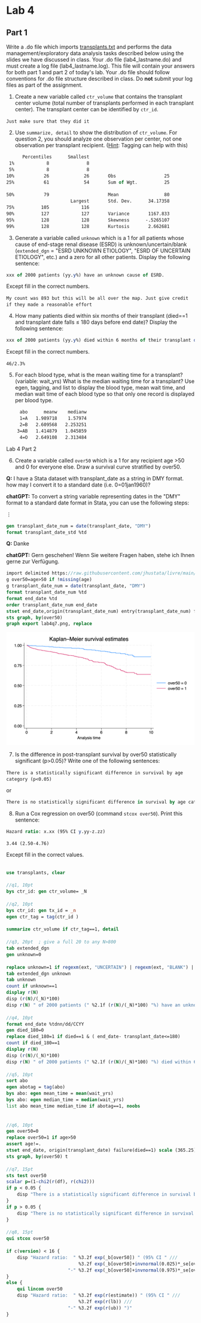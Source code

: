 ﻿# Lab 4

## Part 1

Write a .do file which imports [transplants.txt](https://raw.githubusercontent.com/jhustata/livre/main/transplants.txt) and performs the data management/exploratory data analysis tasks described below using the slides we have discussed in class. Your .do file (lab4_lastname.do) and must create a log file (lab4_lastname.log). This file will contain your answers for both part 1 and part 2 of today's lab. Your .do file should follow conventions for .do file structure described in class. Do **not** submit your log files as part of the assignment.    
    
1. Create a new variable called `ctr_volume` that contains the transplant center volume (total number of transplants performed in each transplant center). The transplant center can be identified by `ctr_id`.     

`Just make sure that they did it`   
    
2. Use `summarize, detail` to show the distribution of `ctr_volume`. For question 2, you should analyze one observation per center, not one observation per transplant recipient. (<u>Hint</u>: Tagging can help with this)  

```stata
      Percentiles      Smallest
 1%            8              8
 5%            8              8
10%           26             26       Obs                  25
25%           61             54       Sum of Wgt.          25

50%           79                      Mean                 80
                        Largest       Std. Dev.      34.17358
75%          105            116
90%          127            127       Variance       1167.833
95%          128            128       Skewness      -.5265107
99%          128            128       Kurtosis       2.662681

```

3. Generate a variable called `unknown` which is a 1 for all patients whose cause of end-stage renal disease (ESRD) is unknown/uncertain/blank (`extended_dgn` = "ESRD UNKNOWN ETIOLOGY", "ESRD OF UNCERTAIN ETIOLOGY", etc.) and a zero for all other patients. Display the following sentence:

```stata
xxx of 2000 patients (yy.y%) have an unknown cause of ESRD.
```
Except fill in the correct numbers.

`My count was 893 but this will be all over the map. Just give credit if they made a reasonable effort`   

4. How many patients died within six months of their transplant (died==1 and transplant date falls ≤ 180 days before end date)? Display the following sentence:

```stata
xxx of 2000 patients (yy.y%) died within 6 months of their transplant date.
```

Except fill in the correct numbers.     

`46/2.3%`   
    
5. For each blood type, what is the mean waiting time for a transplant? (variable: wait\_yrs) What is the median waiting time for a transplant? Use egen, tagging, and list to display the blood type, mean wait time, and median wait time of each blood type so that only one record is displayed per blood type. 

```stata
     abo      meanw    medianw  
     1=A   1.989718    1.57974  
     2=B   2.609568   2.253251  
    3=AB   1.414879   1.045859  
     4=O   2.649108   2.313484  

```

Lab 4 Part 2

6. Create a variable called `over50` which is a 1 for any recipient age >50 and 0 for everyone else. Draw a survival curve stratified by over50.     

**Q:** I have a Stata dataset with transplant_date as a string in DMY format. how may I convert it to a standard date (i.e. 0=01jan1960)?     

**chatGPT:** To convert a string variable representing dates in the "DMY" format to a standard date format in Stata, you can use the following steps:

$\vdots$

```stata
gen transplant_date_num = date(transplant_date, "DMY")
format transplant_date_std %td

```

**Q:** Danke

**chatGPT:** Gern geschehen! Wenn Sie weitere Fragen haben, stehe ich Ihnen gerne zur Verfügung.

```stata
import delimited https://raw.githubusercontent.com/jhustata/livre/main/transplants.txt, clear 
g over50=age>50 if !missing(age)
g transplant_date_num = date(transplant_date, "DMY")
format transplant_date_num %td 
format end_date %td 
order transplant_date_num end_date
stset end_date,origin(transplant_date_num) entry(transplant_date_num) fail(died) scale(365.25)
sts graph, by(over50)
graph export lab4q7.png, replace  
```

![](lab4q7.png)

7. Is the difference in post-transplant survival by over50 statistically significant (p>0.05)? Write one of the following sentences:


`There is a statistically significant difference in survival by age category (p<0.05)`

or

```stata
There is no statistically significant difference in survival by age category (p=0.x)
```

8. Run a Cox regression on over50 (command `stcox over50`). Print this sentence:

```stata
Hazard ratio: x.xx (95% CI y.yy-z.zz) 
```

`3.44 (2.50-4.76)`

Except fill in the correct values.


```stata

use transplants, clear

//q1, 10pt
bys ctr_id: gen ctr_volume= _N  

//q2, 10pt
bys ctr_id: gen tx_id = _n
egen ctr_tag = tag(ctr_id )

summarize ctr_volume if ctr_tag==1, detail 

//q3, 20pt  ; give a full 20 to any N>800
tab extended_dgn  
gen unknown=0 

replace unknown=1 if regexm(ext, "UNCERTAIN") | regexm(ext, "BLANK") | regexm(ext, "NO REPORT") | regexm(ext, "^NOT SPECI") | regexm(ext, "NA$") | regexm(ext, "UNK") | regexm(ext, "UNCLEAR") | regexm(ext, "UNDET") | regexm(ext, "U$") | regexm(ext, "OTHER") | regexm(ext, "ETIOLOGY$") | regexm(ext, "COMPLEX CAUSES") | regexm(ext, "UNOS 999") | regexm(ext, "UKNOWN")  
tab extended_dgn unknown
tab unknown
count if unknown==1
display r(N)
disp (r(N)/(_N)*100)
disp r(N) " of 2000 patients (" %2.1f (r(N)/(_N)*100) "%) have an unknown cause of ESRD."

//q4, 10pt
format end_date %tdnn/dd/CCYY
gen died_180=0
replace died_180=1 if died==1 & ( end_date- transplant_date<=180)  
count if died_180==1  
display r(N)  
disp (r(N)/(_N)*100)  
disp r(N) " of 2000 patients (" %2.1f (r(N)/(_N)*100) "%) died within 6 months of their transplant date."  

//q5, 10pt 
sort abo  
egen abotag = tag(abo)  
bys abo: egen mean_time = mean(wait_yrs)  
bys abo: egen median_time = median(wait_yrs)  
list abo mean_time median_time if abotag==1, noobs  


//q6, 10pt
gen over50=0  
replace over50=1 if age>50
assert age!=.
stset end_date, origin(transplant_date) failure(died==1) scale (365.25)  
sts graph, by(over50) t

//q7, 15pt 
sts test over50   
scalar p=(1-chi2(r(df), r(chi2)))  
if p < 0.05 {  
    disp "There is a statistically significant difference in survival by age category (p<0.05)"
}
if p > 0.05 {
    disp "There is no statistically significant difference in survival by age category (p=" p ")"
}

//q8, 15pt
qui stcox over50  

if c(version) < 16 {
	disp "Hazard ratio:  " %3.2f exp(_b[over50]) " (95% CI " /// 
	                       %3.2f exp(_b[over50]+invnormal(0.025)*_se[over50]) ///
					   "-" %3.2f exp(_b[over50]+invnormal(0.975)*_se[over50]) ")"
}
else {
	qui lincom over50 
	disp "Hazard ratio:  " %3.2f exp(r(estimate)) " (95% CI " ///
	                       %3.2f exp(r(lb)) ///
					   "-" %3.2f exp(r(ub)) ")"
}


```